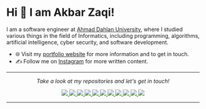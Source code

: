 
# Hi 👋 I am Akbar Zaqi! 
I am a software engineer at [Ahmad Dahlan University](https://uad.ac.id/), where I studied various things in the field of Informatics, including programming, algorithms, artificial intelligence, cyber security, and software development.



- 🌐 Visit my [portfolio website]([https://akbarzaqi.github.io/personal-site/]) for more information and to get in touch.
- ✍️ Follow me on [Instagram](https://www.instagram.com/akbarrzaqii_/) for more written content.

---

<p align="center">
  <i>Take a look at my repositories and let's get in touch!</i>

<p align="center">
  <a href= "https://github.com/akbarzaqi/">
    <img src="https://img.icons8.com/material-outlined/30/689d6a/source-code.png"/>
  </a>
   <a href= "https://github.com/akbarzaqi/">
    <img src="https://img.icons8.com/material-outlined/30/689d6a/linkedin.png"/>
  </a>
  <a href= "https://github.com/akbarzaqi/">
    <img src="https://img.icons8.com/material-outlined/30/689d6a/twitter.png"/>
  </a>
   <a href= "https://github.com/akbarzaqi/">
    <img src="https://img.icons8.com/material-outlined/30/689d6a/geography.png"/>
  </a>
  <a href= "https://github.com/akbarzaqi/">
    <img src="https://img.icons8.com/material-outlined/30/689d6a/cafe.png"/>
  </a>
  <a href= "https://github.com/akbarzaqi/">
    <img src="https://img.icons8.com/material-outlined/30/689d6a/youtube-play.png"/>
  </a>
   <a href= "https://github.com/akbarzaqi/">
    <img src="https://img.icons8.com/material-outlined/30/689d6a/camera-addon-identification.png"/>
  </a>
   <a href= "https://github.com/akbarzaqi/">
    <img src="https://img.icons8.com/material-outlined/30/689d6a/parse-from-clipboard.png"/>
  </a>
   <a href= "https://github.com/akbarzaqi/">
    <img src="https://img.icons8.com/ios-glyphs/30/689d6a/physics.png"/>
  </a>
  <a href= "https://github.com/akbarzaqi/">
    <img src="https://img.icons8.com/ios-filled/30/689d6a/medium-new.png"/>
  </a>
  <a href= "https://github.com/akbarzaqi/">
    <img src="https://img.icons8.com/metro/26/689d6a/stackoverflow.png"/>
  </a>

  
</p>

---
